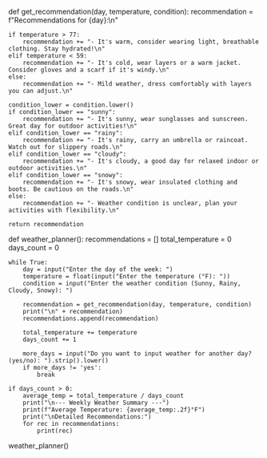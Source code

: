 def get_recommendation(day, temperature, condition):
    recommendation = f"Recommendations for {day}:\n"
    
    if temperature > 77: 
        recommendation += "- It's warm, consider wearing light, breathable clothing. Stay hydrated!\n"
    elif temperature < 59: 
        recommendation += "- It's cold, wear layers or a warm jacket. Consider gloves and a scarf if it's windy.\n"
    else:
        recommendation += "- Mild weather, dress comfortably with layers you can adjust.\n"
    
    condition_lower = condition.lower()
    if condition_lower == "sunny":
        recommendation += "- It's sunny, wear sunglasses and sunscreen. Great day for outdoor activities!\n"
    elif condition_lower == "rainy":
        recommendation += "- It's rainy, carry an umbrella or raincoat. Watch out for slippery roads.\n"
    elif condition_lower == "cloudy":
        recommendation += "- It's cloudy, a good day for relaxed indoor or outdoor activities.\n"
    elif condition_lower == "snowy":
        recommendation += "- It's snowy, wear insulated clothing and boots. Be cautious on the roads.\n"
    else:
        recommendation += "- Weather condition is unclear, plan your activities with flexibility.\n"
    
    return recommendation


def weather_planner():
    recommendations = []
    total_temperature = 0
    days_count = 0

    while True:
        day = input("Enter the day of the week: ")
        temperature = float(input("Enter the temperature (°F): "))
        condition = input("Enter the weather condition (Sunny, Rainy, Cloudy, Snowy): ")

        recommendation = get_recommendation(day, temperature, condition)
        print("\n" + recommendation)
        recommendations.append(recommendation)

        total_temperature += temperature
        days_count += 1

        more_days = input("Do you want to input weather for another day? (yes/no): ").strip().lower()
        if more_days != 'yes':
            break

    if days_count > 0:
        average_temp = total_temperature / days_count
        print("\n--- Weekly Weather Summary ---")
        print(f"Average Temperature: {average_temp:.2f}°F")
        print("\nDetailed Recommendations:")
        for rec in recommendations:
            print(rec)


weather_planner()
